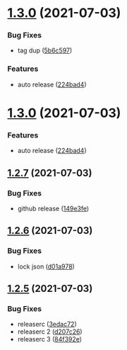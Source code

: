 # [1.3.0](https://github.com/atian25/github-actions-test/compare/v1.2.7...v1.3.0) (2021-07-03)


### Bug Fixes

* tag dup ([5b6c597](https://github.com/atian25/github-actions-test/commit/5b6c59743d701a057b0fd15455f17b855ff3db46))


### Features

* auto release ([224bad4](https://github.com/atian25/github-actions-test/commit/224bad40b89e3c5ffbbd3975a2b33cafe4210998))

# [1.3.0](https://github.com/atian25/github-actions-test/compare/v1.2.7...v1.3.0) (2021-07-03)


### Features

* auto release ([224bad4](https://github.com/atian25/github-actions-test/commit/224bad40b89e3c5ffbbd3975a2b33cafe4210998))

## [1.2.7](https://github.com/atian25/github-actions-test/compare/v1.2.6...v1.2.7) (2021-07-03)


### Bug Fixes

* github release ([149e3fe](https://github.com/atian25/github-actions-test/commit/149e3fe4f0ad25150f02ddb0581377485e9662b0))

## [1.2.6](https://github.com/atian25/github-actions-test/compare/v1.2.5...v1.2.6) (2021-07-03)


### Bug Fixes

* lock json ([d01a978](https://github.com/atian25/github-actions-test/commit/d01a978b04d4f9bfbce173f427cab53482578946))

## [1.2.5](https://github.com/atian25/github-actions-test/compare/v1.2.4...v1.2.5) (2021-07-03)


### Bug Fixes

* releaserc ([3edac72](https://github.com/atian25/github-actions-test/commit/3edac7202d5570191b5a4d147da90d27767fed3f))
* releaserc 2 ([d207c26](https://github.com/atian25/github-actions-test/commit/d207c2645af6d3380074fad8fc807f16e667f936))
* releaserc 3 ([84f392e](https://github.com/atian25/github-actions-test/commit/84f392e46bde70245fdc303ad3232960d873eb39))
